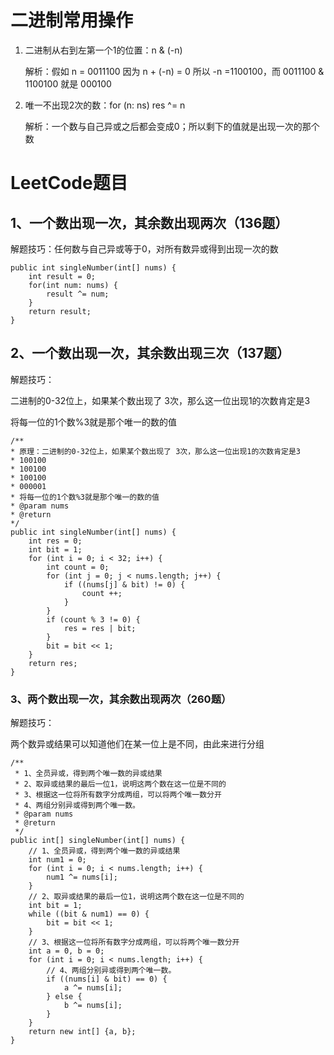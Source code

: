 # 二进制常用操作

1. 二进制从右到左第一个1的位置：n & (-n)

   解析：假如 n = 0011100 因为 n + (-n) = 0 所以 -n =1100100，而 0011100 &  1100100 就是 000100

2. 唯一不出现2次的数：for (n: ns)  res ^= n

   解析：一个数与自己异或之后都会变成0；所以剩下的值就是出现一次的那个数

   

# LeetCode题目

## 1、一个数出现一次，其余数出现两次（136题）

解题技巧：任何数与自己异或等于0，对所有数异或得到出现一次的数

```
public int singleNumber(int[] nums) {
    int result = 0;
    for(int num: nums) {
    	result ^= num;
    }
    return result;
}
```

## 2、一个数出现一次，其余数出现三次（137题）

解题技巧：

二进制的0-32位上，如果某个数出现了 3次，那么这一位出现1的次数肯定是3

将每一位的1个数%3就是那个唯一的数的值

```
/**
* 原理：二进制的0-32位上，如果某个数出现了 3次，那么这一位出现1的次数肯定是3
* 100100
* 100100
* 100100
* 000001
* 将每一位的1个数%3就是那个唯一的数的值
* @param nums
* @return
*/
public int singleNumber(int[] nums) {
    int res = 0;
    int bit = 1;
    for (int i = 0; i < 32; i++) {
        int count = 0;
        for (int j = 0; j < nums.length; j++) {
            if ((nums[j] & bit) != 0) {
                count ++;
            }
        }
        if (count % 3 != 0) {
            res = res | bit;
        }
        bit = bit << 1;
    }
    return res;
}
```

### 3、两个数出现一次，其余数出现两次（260题）

解题技巧：

两个数异或结果可以知道他们在某一位上是不同，由此来进行分组

```
/**
 * 1、全员异或，得到两个唯一数的异或结果
 * 2、取异或结果的最后一位1，说明这两个数在这一位是不同的
 * 3、根据这一位将所有数字分成两组，可以将两个唯一数分开
 * 4、两组分别异或得到两个唯一数。
 * @param nums
 * @return
 */
public int[] singleNumber(int[] nums) {
    // 1、全员异或，得到两个唯一数的异或结果
    int num1 = 0;
    for (int i = 0; i < nums.length; i++) {
        num1 ^= nums[i];
    }
    // 2、取异或结果的最后一位1，说明这两个数在这一位是不同的
    int bit = 1;
    while ((bit & num1) == 0) {
        bit = bit << 1;
    }
    // 3、根据这一位将所有数字分成两组，可以将两个唯一数分开
    int a = 0, b = 0;
    for (int i = 0; i < nums.length; i++) {
        // 4、两组分别异或得到两个唯一数。
        if ((nums[i] & bit) == 0) {
            a ^= nums[i];
        } else {
            b ^= nums[i];
        }
    }
    return new int[] {a, b};
}
```
